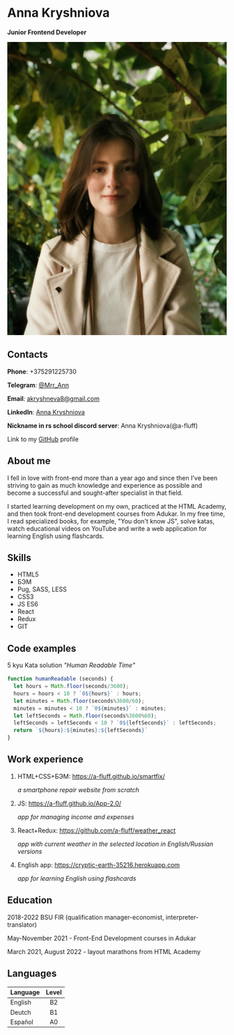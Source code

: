 # **Anna Kryshniova**
**Junior Frontend Developer**

![Anna](/assets/img/profile-photo.jpg)
## Contacts
**Phone**: +375291225730

**Telegram**: [@Mrr_Ann](https://t.me/@Mrr_Ann)

**Email**: akryshneva8@gmail.com

**LinkedIn**: [Anna Kryshniova](https://www.linkedin.com/in//anna-kryshniova-6880b41a7)

**Nickname in rs school discord server**: Anna Kryshniova(@a-fluff)

Link to my [GitHub](https://github.com/a-fluff) profile
## About me
I fell in love with front-end more than a year ago and since then I've been striving to gain as much knowledge and experience as possible and become a successful and sought-after specialist in that field.

I started learning development on my own, practiced at the HTML Academy, and then took front-end development courses from Adukar. In my free time, I read specialized books, for example, "You don't know JS", solve katas, watch educational videos on YouTube and write a web application for learning English using flashcards.
## Skills
* HTML5
* БЭМ
* Pug, SASS, LESS
* CSS3
* JS ES6
* React
* Redux
* GIT
## Code examples
5 kyu Kata solution *"Human Readable Time"*
```JavaScript
function humanReadable (seconds) {
  let hours = Math.floor(seconds/3600);
  hours = hours < 10 ? `0${hours}` : hours;
  let minutes = Math.floor(seconds%3600/60);
  minutes = minutes < 10 ? `0${minutes}` : minutes;
  let leftSeconds = Math.floor(seconds%3600%60);
  leftSeconds = leftSeconds < 10 ? `0${leftSeconds}` : leftSeconds;
  return `${hours}:${minutes}:${leftSeconds}`
} 
```
## Work experience
1. HTML+CSS+БЭМ: https://a-fluff.github.io/smartfix/

    *a smartphone repair website from scratch*

2. JS: https://a-fluff.github.io/App-2.0/

    *app for managing income and expenses*

3. React+Redux: https://github.com/a-fluff/weather_react

    *app with current weather in the selected location in English/Russian versions*

4. English app: https://cryptic-earth-35216.herokuapp.com

    *app for learning English using flashcards*
## Education
2018-2022 BSU FIR (qualification manager-economist, interpreter-translator)

May-November 2021 - Front-End Development courses in Adukar

March 2021, August 2022 - layout marathons from HTML Academy
## Languages
Language   | Level
-----------|:-----:
English    | B2
Deutch     | B1
Español    | A0
